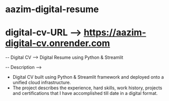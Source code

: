 # aazim-digital-resume
# digital-cv-URL --> https://aazim-digital-cv.onrender.com

-- Digital CV --> Digital Resume using Python & Streamlit 

-- Description -->

- Digital CV built using Python & Streamlit framework and deployed onto a unified cloud infrastructure. 
- The project describes the experience, hard skills, work history, projects and certifications that I have accomplished till date in a digital format.
